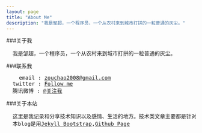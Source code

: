 ```yaml
---
layout: page
title: "About Me"
description: "我是邹超，一个程序员，一个从农村来到城市打拼的一粒普通的灰尘。"
---
```

###关于我  

<pre>
  我是邹超，一个程序员，一个从农村来到城市打拼的一粒普通的灰尘。
</pre>

###联系我  

<pre>
    email : <a href="mailto:zouchao2008@gamil.com">zouchao2008@gmail.com</a>
  twitter : <a href="http://twitter.com/zouchao" target="_blank">Follow me</a>
  腾讯微博 : <a href="http:t.qq.com/zouchao" target="_blank">@关注我</a>
</pre>

###关于本站  

<pre>
  这里是我记录和分享技术知识以及感情、生活的地方。技术类文章主要都是针对WEB开发的！凡是非本人原创文章均会注明出处。凡是转载者请保留文章出处信息，谢谢！！
  本blog是用<a href="http://jekyllbootstrap.com/" target="_blank">Jekyll Bootstrap</a>,<a href="http://pages.github.com/" target="_blank">Github Page</a>
</pre>  

